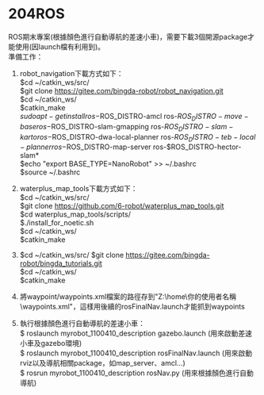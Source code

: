 # 204ROS
ROS期末專案(根據顏色進行自動導航的差速小車)，需要下載3個開源package才能使用(因launch檔有利用到)。  
準備工作：  
1. robot_navigation下載方式如下：  
  $cd ~/catkin_ws/src/  
  $git clone https://gitee.com/bingda-robot/robot_navigation.git  
  $cd ~/catkin_ws/  
  $catkin_make    
  $sudo apt-get install ros-$ROS_DISTRO-amcl ros-$ROS_DISTRO-move-base ros-$ROS_DISTRO-slam-gmapping ros-$ROS_DISTRO-slam-karto ros-$ROS_DISTRO-dwa-local-planner ros-$ROS_DISTRO-teb-local-planner ros-$ROS_DISTRO-map-server ros-$ROS_DISTRO-hector-slam*  
  $echo "export BASE_TYPE=NanoRobot" >> ~/.bashrc  
  $source  ~/.bashrc  

2. waterplus_map_tools下載方式如下：  
  $cd ~/catkin_ws/src/  
  $git clone https://github.com/6-robot/waterplus_map_tools.git  
  $cd waterplus_map_tools/scripts/  
  $./install_for_noetic.sh  
  $cd ~/catkin_ws/    
  $catkin_make  
4. $cd ~/catkin_ws/src/
   $git clone https://gitee.com/bingda-robot/bingda_tutorials.git  
   $cd ~/catkin_ws/    
   $catkin_make   
5. 將waypoint/waypoints.xml檔案的路徑存到"Z:\home\你的使用者名稱\waypoints.xml"，這樣用後續的rosFinalNav.launch才能抓到waypoints  
6. 執行根據顏色進行自動導航的差速小車：  
  $ roslaunch myrobot_1100410_description gazebo.launch (用來啟動差速小車及gazebo環境)  
  $ roslaunch myrobot_1100410_description rosFinalNav.launch (用來啟動rviz以及導航相關package，如map_server、amcl...)  
  $ rosrun myrobot_1100410_description rosNav.py (用來根據顏色進行自動導航)  
